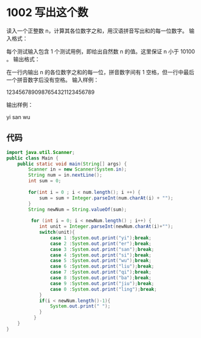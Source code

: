 # 1002 写出这个数
读入一个正整数 n，计算其各位数字之和，用汉语拼音写出和的每一位数字。
输入格式：

每个测试输入包含 1 个测试用例，即给出自然数 n 的值。这里保证 n 小于 10​100​​。
输出格式：

在一行内输出 n 的各位数字之和的每一位，拼音数字间有 1 空格，但一行中最后一个拼音数字后没有空格。
输入样例：

1234567890987654321123456789

输出样例：

yi san wu


## 代码
```java
import java.util.Scanner;
public class Main {
	public static void main(String[] args) {
		Scanner in = new Scanner(System.in);	
		String num = in.nextLine();
		int sum = 0;
		
		for(int i = 0 ; i < num.length(); i ++) {
			sum = sum + Integer.parseInt(num.charAt(i) + "");
		}		
		String newNum = String.valueOf(sum);
		
		 for (int i = 0; i < newNum.length() ; i++) {
            int unit = Integer.parseInt(newNum.charAt(i)+"");       
            switch(unit){
                case 1 :System.out.print("yi");break;
                case 2 :System.out.print("er");break;
                case 3 :System.out.print("san");break;
                case 4 :System.out.print("si");break;
                case 5 :System.out.print("wu");break;
                case 6 :System.out.print("liu");break;
                case 7 :System.out.print("qi");break;
                case 8 :System.out.print("ba");break;
                case 9 :System.out.print("jiu");break;
                case 0 :System.out.print("ling");break;    
            }
            if(i < newNum.length()-1){
                System.out.print(" ");
            }
          }
	}
}

```
